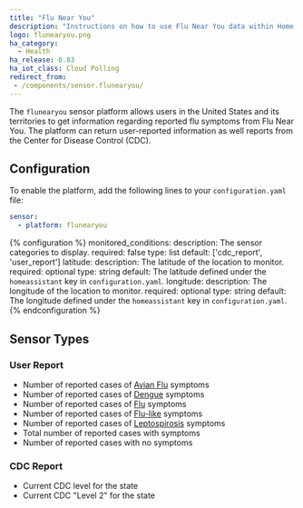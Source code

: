 ```yaml
---
title: "Flu Near You"
description: "Instructions on how to use Flu Near You data within Home Assistant"
logo: flunearyou.png
ha_category:
  - Health
ha_release: 0.83
ha_iot_class: Cloud Polling
redirect_from:
 - /components/sensor.flunearyou/
---
```


The `flunearyou` sensor platform allows users in the United States and its
territories to get information regarding reported flu symptoms from Flu Near
You. The platform can return user-reported information as well reports from the
Center for Disease Control (CDC).

## Configuration

To enable the platform, add the following lines to your `configuration.yaml`
file:

```yaml
sensor:
  - platform: flunearyou
```

{% configuration %}
monitored_conditions:
  description: The sensor categories to display.
  required: false
  type: list
  default: ['cdc_report', 'user_report']
latitude:
  description: The latitude of the location to monitor.
  required: optional
  type: string
  default: The latitude defined under the `homeassistant` key in `configuration.yaml`.
longitude:
  description: The longitude of the location to monitor.
  required: optional
  type: string
  default: The longitude defined under the `homeassistant` key in `configuration.yaml`.
{% endconfiguration %}

## Sensor Types

### User Report

* Number of reported cases of [Avian Flu](https://www.cdc.gov/flu/avianflu/index.htm) symptoms
* Number of reported cases of [Dengue](https://www.cdc.gov/dengue/index.html) symptoms
* Number of reported cases of [Flu](https://www.cdc.gov/flu/) symptoms
* Number of reported cases of [Flu-like](https://en.wikipedia.org/wiki/Influenza-like_illness) symptoms
* Number of reported cases of [Leptospirosis](https://www.cdc.gov/leptospirosis/index.html) symptoms
* Total number of reported cases with symptoms
* Number of reported cases with no symptoms

### CDC Report

* Current CDC level for the state
* Current CDC "Level 2" for the state

